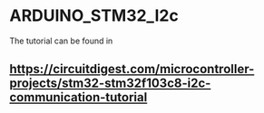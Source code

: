 # ARDUINO_STM32_I2c


The tutorial can be found in 

## https://circuitdigest.com/microcontroller-projects/stm32-stm32f103c8-i2c-communication-tutorial

